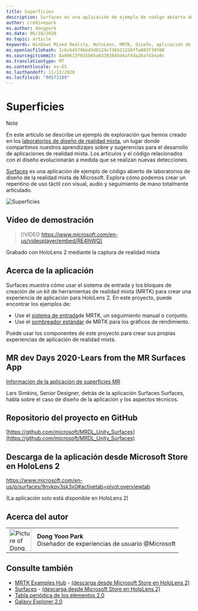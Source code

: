 ```yaml
---
title: Superficies
description: Surfaces es una aplicación de ejemplo de código abierto de laboratorios de diseño de la realidad mixta de Microsoft. Explora cómo podemos crear un repentino de uso táctil con visual, audio y seguimiento de mano totalmente articulado.
author: cre8ivepark
ms.author: dongpark
ms.date: 06/18/2020
ms.topic: article
keywords: Windows Mixed Reality, HoloLens, MRTK, diseño, aplicación de ejemplo, controles
ms.openlocfilehash: 1c6cb4579bbd3d6124cf36b21226ffa803f39f00
ms.sourcegitcommit: 8a80613f025b05a83393845d4af4da26a7d3ea9c
ms.translationtype: MT
ms.contentlocale: es-ES
ms.lasthandoff: 11/12/2020
ms.locfileid: "94573189"
---
```

# <a name="surfaces"></a>Superficies

>[!NOTE]
>En este artículo se describe un ejemplo de exploración que hemos creado en los [laboratorios de diseño de realidad mixta](https://github.com/Microsoft/MRDesignLabs_Unity), un lugar donde compartimos nuestros aprendizajes sobre y sugerencias para el desarrollo de aplicaciones de realidad mixta. Los artículos y el código relacionados con el diseño evolucionarán a medida que se realizan nuevas detecciones.

[Surfaces](https://github.com/microsoft/MRDL_Unity_Surfaces)  es una aplicación de ejemplo de código abierto de laboratorios de diseño de la realidad mixta de Microsoft. Explora cómo podemos crear un repentino de uso táctil con visual, audio y seguimiento de mano totalmente articulado.

![Superficies](images/MRDL_Surfaces_1.jpg)

## <a name="demo-video"></a>Vídeo de demostración 
> [!VIDEO https://www.microsoft.com/en-us/videoplayer/embed/RE4IhWQ]

Grabado con HoloLens 2 mediante la captura de realidad mixta

## <a name="about-the-app"></a>Acerca de la aplicación
Surfaces muestra cómo usar el sistema de entrada y los bloques de creación de un kit de herramientas de realidad mixta (MRTK) para crear una experiencia de aplicación para HoloLens 2. En este proyecto, puede encontrar los ejemplos de:
- Use el [sistema de entrada](https://microsoft.github.io/MixedRealityToolkit-Unity/Documentation/Input/Overview.html)de MRTK, un seguimiento manual o conjunto.
- Use el [sombreador estándar](https://microsoft.github.io/MixedRealityToolkit-Unity/Documentation/README_MRTKStandardShader.html) de MRTK para los gráficos de rendimiento.

Puede usar los componentes de este proyecto para crear sus propias experiencias de aplicación de realidad mixta.

## <a name="mr-dev-days-2020---learnings-from-the-mr-surfaces-app"></a>MR dev Days 2020-Lears from the MR Surfaces App
[Información de la aplicación de superficies MR](https://channel9.msdn.com/Shows/Docs-Mixed-Reality/Learnings-from-the-MR-Surfaces-App)

Lars Simkins, Senior Designer, detrás de la aplicación Surfaces Surfaces, habla sobre el caso de diseño de la aplicación y los aspectos técnicos.

## <a name="project-repository-on-github"></a>Repositorio del proyecto en GitHub
[https://github.com/microsoft/MRDL_Unity_Surfaces](https://github.com/microsoft/MRDL_Unity_Surfaces)

## <a name="download-app-from-microsoft-store-in-hololens-2"></a>Descarga de la aplicación desde Microsoft Store en HoloLens 2
https://www.microsoft.com/en-us/p/surfaces/9nvkpv3sk3x0#activetab=pivot:overviewtab

(La aplicación solo está disponible en HoloLens 2)

## <a name="about-the-author"></a>Acerca del autor

<table style="border-collapse:collapse" padding-left="0px">
<tr>
<td style="border-style: none" width="60px"><img alt="Picture of Dong Yoon Park" width="60" height="60" src="images/dongyoonpark.jpg"></td>
<td style="border-style: none"><b>Dong Yoon Park</b><br>Diseñador de experiencias de usuario @Microsoft</td>
</tr>
</table>

## <a name="see-also"></a>Consulte también

* [MRTK Examples Hub](https://microsoft.github.io/MixedRealityToolkit-Unity/Documentation/README_ExampleHub.html) - [(descarga desde Microsoft Store en HoloLens 2)](https://www.microsoft.com/en-us/p/mrtk-examples-hub/9mv8c39l2sj4)
* [Surfaces](sampleapp-surfaces.md) - [(descarga desde Microsoft Store en HoloLens 2)](https://www.microsoft.com/en-us/p/surfaces/9nvkpv3sk3x0)
* [Tabla periódica de los elementos 2.0](https://medium.com/@dongyoonpark/bringing-the-periodic-table-of-the-elements-app-to-hololens-2-with-mrtk-v2-a6e3d8362158)
* [Galaxy Explorer 2.0](galaxy-explorer-update.md)
